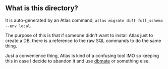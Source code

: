 ## What is this directory?

It is auto-generated by an Atlas command, `atlas migrate diff full_schema --env local`.

The purpose of this is that if someone didn't want to install Atlas just to create a DB,
there is a reference to the raw SQL commands to do the same thing.

Just a convenience thing, Atlas is kind of a confusing tool IMO so keeping this in case
I decide to abandon it and use [dbmate](https://github.com/amacneil/dbmate) or something else.
